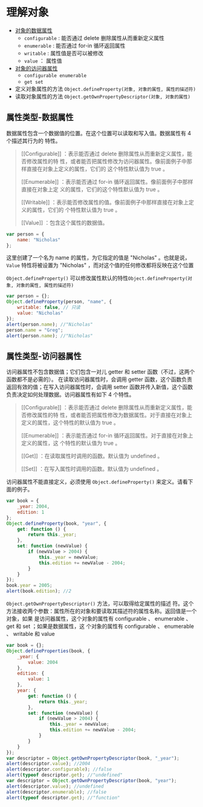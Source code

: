 # 理解对象

* [对象的数据属性](#属性类型-数据属性)
  * `configurable` : 能否通过 delete 删除属性从而重新定义属性
  * `enumerable` : 能否通过 for-in 循环返回属性
  * `writable` : 属性值是否可以被修改
  * `value` ： 属性值
* [对象的访问器属性](#属性类型-访问器属性)
  * `configurable enumerable `
  * `get set`
* 定义对象属性的方法 `Object.defineProperty(对象, 对象的属性, 属性的描述符)`
* 读取对象属性的方法  `Object.getOwnPropertyDescriptor(对象, 对象的属性)`

## 属性类型-数据属性

数据属性包含一个数据值的位置。在这个位置可以读取和写入值。数据属性有 4 个描述其行为的特性。

> \[\[Configurable\]\] ：表示能否通过 delete 删除属性从而重新定义属性，能否修改属性的特性，或者能否把属性修改为访问器属性。像前面例子中那样直接在对象上定义的属性，它们的这个特性默认值为 true 。
>
>  \[\[Enumerable\]\] ：表示能否通过 for-in 循环返回属性。像前面例子中那样直接在对象上定义的属性，它们的这个特性默认值为 true 。
>
>  \[\[Writable\]\] ：表示能否修改属性的值。像前面例子中那样直接在对象上定义的属性，它们的个特性默认值为 true 。
>
>  \[\[Value\]\] ：包含这个属性的数据值。

```js
var person = {
    name: "Nicholas"
};
```

这里创建了一个名为 name 的属性，为它指定的值是 "Nicholas" 。也就是说， `Value` 特性将被设置为 "Nicholas" ，而对这个值的任何修改都将反映在这个位置

`Object.defineProperty()` 可以修改属性默认的特性`Object.defineProperty(对象, 对象的属性, 属性的描述符)`

```js
var person = {};
Object.defineProperty(person, "name", {
    writable: false, // 只读
    value: "Nicholas"
});
alert(person.name); //"Nicholas"
person.name = "Greg";
alert(person.name); //"Nicholas"
```

## 属性类型-访问器属性

访问器属性不包含数据值；它们包含一对儿 getter 和 setter 函数（不过，这两个函数都不是必需的）。在读取访问器属性时，会调用 getter 函数，这个函数负责返回有效的值；在写入访问器属性时，会调用setter 函数并传入新值，这个函数负责决定如何处理数据。访问器属性有如下 4 个特性。

> \[\[Configurable\]\] ：表示能否通过 delete 删除属性从而重新定义属性，能否修改属性的特性，或者能否把属性修改为数据属性。对于直接在对象上定义的属性，这个特性的默认值为true 。
>
> \[\[Enumerable\]\] ：表示能否通过 for-in 循环返回属性。对于直接在对象上定义的属性，这个特性的默认值为 true 。
>
> \[\[Get\]\] ：在读取属性时调用的函数。默认值为 undefined 。
>
> \[\[Set\]\] ：在写入属性时调用的函数。默认值为 undefined 。

访问器属性不能直接定义，必须使用 `Object.defineProperty()` 来定义。请看下面的例子。

```js
var book = {
    _year: 2004,
    edition: 1
};
Object.defineProperty(book, "year", {
    get: function () {
        return this._year;
    },
    set: function (newValue) {
        if (newValue > 2004) {
            this._year = newValue;
            this.edition += newValue - 2004;
        }
    }
});
book.year = 2005;
alert(book.edition); //2
```

`Object.getOwnPropertyDescriptor()` 方法，可以取得给定属性的描述符。这个方法接收两个参数：属性所在的对象和要读取其描述符的属性名称。返回值是一个对象，如果是访问器属性，这个对象的属性有 configurable 、 enumerable 、 get 和 set ；如果是数据属性，这个对象的属性有 configurable 、 enumerable 、 writable 和 value 

```js
var book = {};
Object.defineProperties(book, {
    _year: {
        value: 2004
    },
    edition: {
        value: 1
    },
    year: {
        get: function () {
            return this._year;
        },
        set: function (newValue) {
            if (newValue > 2004) {
                this._year = newValue;
                this.edition += newValue - 2004;
            }
        }
    }
});
var descriptor = Object.getOwnPropertyDescriptor(book, "_year");
alert(descriptor.value); //2004
alert(descriptor.configurable); //false
alert(typeof descriptor.get); //"undefined"
var descriptor = Object.getOwnPropertyDescriptor(book, "year");
alert(descriptor.value); //undefined
alert(descriptor.enumerable); //false
alert(typeof descriptor.get); //"function"
```



